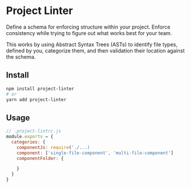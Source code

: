 # Project Linter

Define a schema for enforcing structure within your project.
Enforce consistency while trying to figure out what works best for your team.

This works by using Abstract Syntax Trees (ASTs) to identify file types, 
defined by you, categorize them, and then validation their location against 
the schema.

## Install

```bash
npm install project-linter
# or
yarn add project-linter
```

## Usage

```js
// .project-lintrc.js
module.exports = {
  categories: {
    componentJs: require('./...)
    component: ['single-file-component', 'multi-file-component']
    componentFolder: {

    }
  }
}

```
